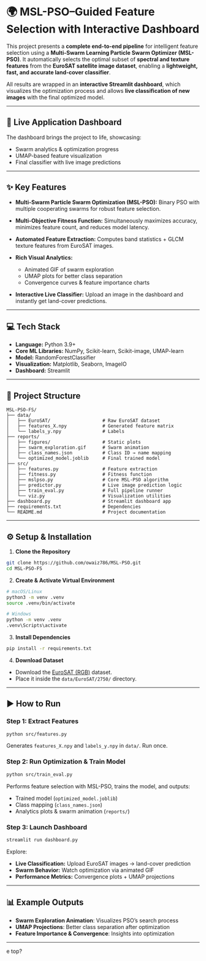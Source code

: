 # 🌍 MSL-PSO–Guided Feature Selection with Interactive Dashboard

This project presents a **complete end-to-end pipeline** for intelligent feature selection using a **Multi-Swarm Learning Particle Swarm Optimizer (MSL-PSO)**.
It automatically selects the optimal subset of **spectral and texture features** from the **EuroSAT satellite image dataset**, enabling a **lightweight, fast, and accurate land-cover classifier**.

All results are wrapped in an **interactive Streamlit dashboard**, which visualizes the optimization process and allows **live classification of new images** with the final optimized model.

---

## 🚀 Live Application Dashboard

The dashboard brings the project to life, showcasing:

* Swarm analytics & optimization progress
* UMAP-based feature visualization
* Final classifier with live image predictions

---

## ✨ Key Features

* **Multi-Swarm Particle Swarm Optimization (MSL-PSO):** Binary PSO with multiple cooperating swarms for robust feature selection.
* **Multi-Objective Fitness Function:** Simultaneously maximizes accuracy, minimizes feature count, and reduces model latency.
* **Automated Feature Extraction:** Computes band statistics + GLCM texture features from EuroSAT images.
* **Rich Visual Analytics:**

  * Animated GIF of swarm exploration
  * UMAP plots for better class separation
  * Convergence curves & feature importance charts
* **Interactive Live Classifier:** Upload an image in the dashboard and instantly get land-cover predictions.

---

## 💻 Tech Stack

* **Language:** Python 3.9+
* **Core ML Libraries:** NumPy, Scikit-learn, Scikit-image, UMAP-learn
* **Model:** RandomForestClassifier
* **Visualization:** Matplotlib, Seaborn, ImageIO
* **Dashboard:** Streamlit

---

## 📂 Project Structure

```
MSL-PSO-FS/
├── data/
│   ├── EuroSAT/                   # Raw EuroSAT dataset
│   ├── features_X.npy             # Generated feature matrix
│   └── labels_y.npy               # Labels
├── reports/
│   ├── figures/                   # Static plots
│   ├── swarm_exploration.gif      # Swarm animation
│   ├── class_names.json           # Class ID → name mapping
│   └── optimized_model.joblib     # Final trained model
├── src/
│   ├── features.py                # Feature extraction
│   ├── fitness.py                 # Fitness function
│   ├── mslpso.py                  # Core MSL-PSO algorithm
│   ├── predictor.py               # Live image prediction logic
│   ├── train_eval.py              # Full pipeline runner
│   └── viz.py                     # Visualization utilities
├── dashboard.py                   # Streamlit dashboard app
├── requirements.txt               # Dependencies
└── README.md                      # Project documentation
```

---

## ⚙️ Setup & Installation

1. **Clone the Repository**

```bash
git clone https://github.com/owaiz786/MSL-PSO.git
cd MSL-PSO-FS
```

2. **Create & Activate Virtual Environment**

```bash
# macOS/Linux
python3 -m venv .venv
source .venv/bin/activate

# Windows
python -m venv .venv
.venv\Scripts\activate
```

3. **Install Dependencies**

```bash
pip install -r requirements.txt
```

4. **Download Dataset**

* Download the [EuroSAT (RGB)](https://github.com/phelber/EuroSAT) dataset.
* Place it inside the `data/EuroSAT/2750/` directory.

---

## ▶️ How to Run

### Step 1: Extract Features

```bash
python src/features.py
```

Generates `features_X.npy` and `labels_y.npy` in `data/`. Run once.

### Step 2: Run Optimization & Train Model

```bash
python src/train_eval.py
```

Performs feature selection with MSL-PSO, trains the model, and outputs:

* Trained model (`optimized_model.joblib`)
* Class mapping (`class_names.json`)
* Analytics plots & swarm animation (`reports/`)

### Step 3: Launch Dashboard

```bash
streamlit run dashboard.py
```

Explore:

* **Live Classification:** Upload EuroSAT images → land-cover prediction
* **Swarm Behavior:** Watch optimization via animated GIF
* **Performance Metrics:** Convergence plots + UMAP projections

---

## 📊 Example Outputs

* **Swarm Exploration Animation**: Visualizes PSO’s search process
* **UMAP Projections**: Better class separation after optimization
* **Feature Importance & Convergence**: Insights into optimization

---

e top?
